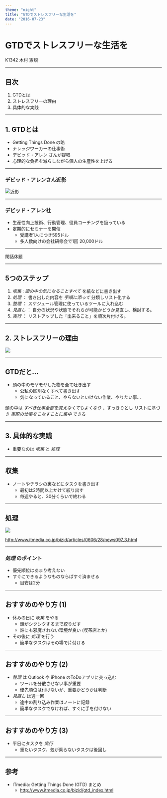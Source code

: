 ```yaml
---
theme: "night"
title: "GTDでストレスフリーな生活を"
date: "2016-07-23" 
---
```

# GTDでストレスフリーな生活を

K1342 木村 憲規

---

## 目次

1. GTDとは
2. ストレスフリーの理由
3. 具体的な実践

---

## 1. GTDとは

* Getting Things Done の略
* ナレッジワーカーの仕事術
* デビッド・アレン さんが提唱
* 心理的な負担を減らしながら個人の生産性を上げる

---

### デビッド・アレンさん近影

![近影](./images/David_Allen.jpg)

---

### デビッド・アレン社

* 生産性向上技術、行動管理、役員コーチングを扱っている
* 定期的にセミナーを開催
  - 受講者1人につき595ドル
  - 多人数向けの会社研修会で1回 20,000ドル

---

閑話休題

---

## 5つのステップ

1. *収集* : *頭の中の気になることすべて* を紙などに書き出す
2. *処理* ： 書き出した内容を *手順に添って* 分類しリスト化する
3. *整理* ： スケジュール管理に使っているツールに入れ込む
4. *見直し* ： 自分の状況や状態でそれらが可能かどうか見直し、検討する。
5. *実行* ： リストアップした「出来ること」を順次片付ける。

---

## 2. ストレスフリーの理由

![](./images/time-manage.png)

---

## GTDだと...

* 頭の中のモヤモヤした物を全て吐き出す
  - 公私の区別なくすべて書き出す
  - 気になっていること、やらないといけない作業、やりたい事...

頭の中は *すべき仕事全部を覚えなくてもよくなり* 、すっきりとし
リストに基づき *実際の仕事をこなすことに集中* できる

---

## 3. 具体的な実践

* 重要なのは *収集* と *処理*

---

## 収集

* ノートやチラシの裏などにタスクを書き出す
  - 最初は2時間以上かけて絞り出す
  - 毎週やると、30分くらいで終わる

---

## 処理

![](./images/fig_gtd.gif)

http://www.itmedia.co.jp/bizid/articles/0606/28/news097_3.html

---

### *処理* のポイント

* 優先順位はあまり考えない
* すぐにできるようなものならばすぐ済ませる
  - 目安は2分

---

## おすすめのやり方 (1)

* 休みの日に *収集* をやる
  - 頭がシクシクするまで絞りだす
  - 誰にも邪魔されない環境が良い (喫茶店とか)
* その後に *処理* を行う
  - 簡単なタスクはその場で片付ける

---

## おすすめのやり方 (2)

* *整理* は Outlook や iPhone のToDoアプリに突っ込む
  - ツールを分散させない事が重要
  - 優先順位は付けないが、重要かどうかは判断
* *見直し* は週一回
  - 途中の割り込み作業はノートに記録
  - 簡単なタスクでなければ、すぐに手を付けない

---

## おすすめのやり方 (3)

* 平日にタスクを *実行*
  - 重たいタスク、気が乗らないタスクは後回し

---

## 参考

* ITmedia: Getting Things Done (GTD) まとめ
  - http://www.itmedia.co.jp/bizid/gtd_index.html
